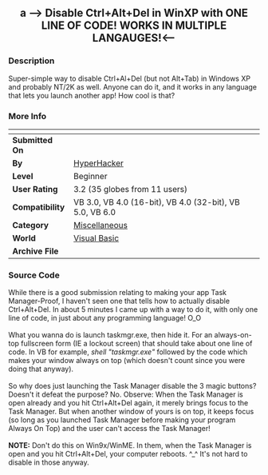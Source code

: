 ﻿<div align="center">

## a \-\-\> Disable Ctrl\+Alt\+Del in WinXP with ONE LINE OF CODE\! WORKS IN MULTIPLE LANGAUGES\!\<\-\-


</div>

### Description

Super-simple way to disable Ctrl+Al+Del (but not Alt+Tab) in Windows XP and probably NT/2K as well. Anyone can do it, and it works in any language that lets you launch another app! How cool is that?
 
### More Info
 


<span>             |<span>
---                |---
**Submitted On**   |
**By**             |[HyperHacker](https://github.com/Planet-Source-Code/PSCIndex/blob/master/ByAuthor/hyperhacker.md)
**Level**          |Beginner
**User Rating**    |3.2 (35 globes from 11 users)
**Compatibility**  |VB 3\.0, VB 4\.0 \(16\-bit\), VB 4\.0 \(32\-bit\), VB 5\.0, VB 6\.0
**Category**       |[Miscellaneous](https://github.com/Planet-Source-Code/PSCIndex/blob/master/ByCategory/miscellaneous__1-1.md)
**World**          |[Visual Basic](https://github.com/Planet-Source-Code/PSCIndex/blob/master/ByWorld/visual-basic.md)
**Archive File**   |[](https://github.com/Planet-Source-Code/hyperhacker-a-disable-ctrl-alt-del-in-winxp-with-one-line-of-code-works-in-multiple-langau__1-47541/archive/master.zip)





### Source Code

While there is a good submission relating to making your app Task Manager-Proof, I haven't seen one that tells how to actually disable Ctrl+Alt+Del. In about 5 minutes I came up with a way to do it, with only one line of code, in just about any programming language! O_O<br>
<br>
What you wanna do is launch taskmgr.exe, then hide it. For an always-on-top fullscreen form (IE a lockout screen) that should take about one line of code. In VB for example, <i>shell "taskmgr.exe"</i> followed by the code which makes your window always on top (which doesn't count since you were doing that anyway).<br>
<br>
So why does just launching the Task Manager disable the 3 magic buttons? Doesn't it defeat the purpose? No. Observe: When the Task Manager is open already and you hit Ctrl+Alt+Del again, it merely brings focus to the Task Manager. But when another window of yours is on top, it keeps focus (so long as you launched Task Manager before making your program Always On Top) and the user can't access the Task Manager!
<br>
<br>
<b>NOTE:</b> Don't do this on Win9x/WinME. In them, when the Task Manager is open and you hit Ctrl+Alt+Del, your computer reboots. ^_^ It's not hard to disable in those anyway.

